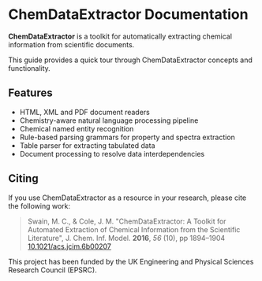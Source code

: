 # ChemDataExtractor Documentation


**ChemDataExtractor** is a toolkit for automatically extracting chemical information from scientific documents.

This guide provides a quick tour through ChemDataExtractor concepts and functionality.

## Features

- HTML, XML and PDF document readers
- Chemistry-aware natural language processing pipeline
- Chemical named entity recognition
- Rule-based parsing grammars for property and spectra extraction
- Table parser for extracting tabulated data
- Document processing to resolve data interdependencies


## Citing

If you use ChemDataExtractor as a resource in your research, please cite the following work:

> Swain, M. C., & Cole, J. M. "ChemDataExtractor: A Toolkit for Automated Extraction of Chemical Information from 
  the Scientific Literature", J. Chem. Inf. Model. **2016**, *56* (10), pp 1894–1904
  [10.1021/acs.jcim.6b00207](http://dx.doi.org/10.1021/acs.jcim.6b00207)

This project has been funded by the UK Engineering and Physical Sciences Research Council (EPSRC).
